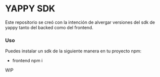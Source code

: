 # YAPPY SDK

Este repositorio se creó con la intención de alvergar versiones del sdk de yappy tanto del backed como del frontend.

### Uso
Puedes instalar un sdk de la siguiente manera en tu proyecto npm:

- frontend
npm i


WIP
